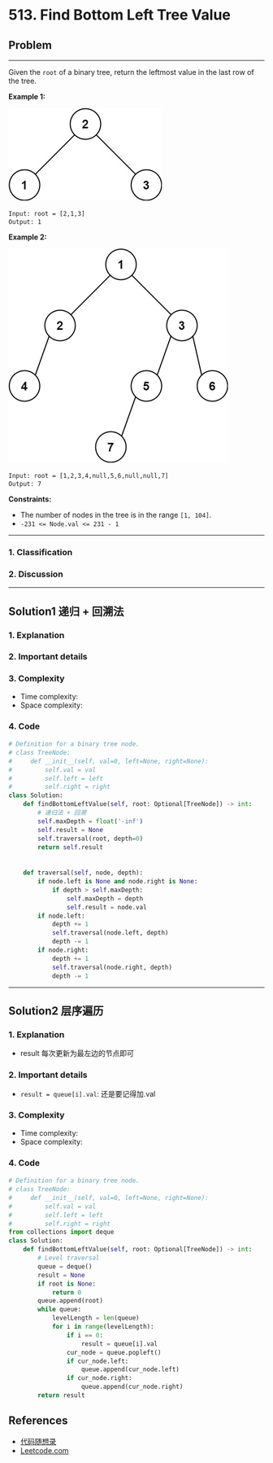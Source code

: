 # 513. Find Bottom Left Tree Value

## Problem

*****

Given the `root` of a binary tree, return the leftmost value in the last row of the tree.

 

**Example 1:**

![img](./0513%20Find%20Bottom%20Left%20Tree%20Value.assets/tree1.jpg)

```
Input: root = [2,1,3]
Output: 1
```

**Example 2:**

![img](./0513%20Find%20Bottom%20Left%20Tree%20Value.assets/tree2.jpg)

```
Input: root = [1,2,3,4,null,5,6,null,null,7]
Output: 7
```

 

**Constraints:**

- The number of nodes in the tree is in the range `[1, 104]`.
- `-231 <= Node.val <= 231 - 1`

******

### 1. Classification



### 2. Discussion





*******

## Solution1 递归 + 回溯法

### 1. Explanation





### 2. Important details





### 3. Complexity

- Time complexity:
- Space complexity:



### 4. Code

```python
# Definition for a binary tree node.
# class TreeNode:
#     def __init__(self, val=0, left=None, right=None):
#         self.val = val
#         self.left = left
#         self.right = right
class Solution:
    def findBottomLeftValue(self, root: Optional[TreeNode]) -> int:
        # 递归法 + 回溯
        self.maxDepth = float('-inf')
        self.result = None
        self.traversal(root, depth=0)
        return self.result
    

    def traversal(self, node, depth):
        if node.left is None and node.right is None:
            if depth > self.maxDepth:
                self.maxDepth = depth
                self.result = node.val
        if node.left:
            depth += 1
            self.traversal(node.left, depth)
            depth -= 1
        if node.right:
            depth += 1
            self.traversal(node.right, depth)
            depth -= 1
```



********

## Solution2 层序遍历

### 1. Explanation

- result 每次更新为最左边的节点即可



### 2. Important details

- `result = queue[i].val`: 还是要记得加.val



### 3. Complexity

- Time complexity:
- Space complexity:



### 4. Code

```python
# Definition for a binary tree node.
# class TreeNode:
#     def __init__(self, val=0, left=None, right=None):
#         self.val = val
#         self.left = left
#         self.right = right
from collections import deque
class Solution:
    def findBottomLeftValue(self, root: Optional[TreeNode]) -> int:
        # Level traversal
        queue = deque()
        result = None
        if root is None:
            return 0
        queue.append(root)
        while queue:
            levelLength = len(queue)
            for i in range(levelLength):
                if i == 0:
                    result = queue[i].val
                cur_node = queue.popleft()
                if cur_node.left:
                    queue.append(cur_node.left)
                if cur_node.right:
                    queue.append(cur_node.right)
        return result
```

## References

- [代码随想录 ](https://github.com/youngyangyang04/leetcode-master)
- [Leetcode.com](https://leetcode.com/problemset/all/)

